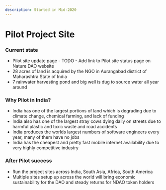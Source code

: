 ```yaml
---
description: Started in Mid-2020
---
```


# Pilot Project Site

### Current state

* Pilot site update page - TODO - Add link to Pilot site status page on Nature DAO website
* 28 acres of land is acquired by the NGO in Aurangabad district of Maharashtra State of India
* 7 rainwater harvesting pond and big well is dug to source water all year around

### Why Pilot in India?

* India has one of the largest portions of land which is degrading due to climate change, chemical farming, and lack of funding
* India also has one of the largest stray cows dying daily on streets due to harmful plastic and toxic waste and road accidents
* India produces the worlds largest numbers of software engineers every year, many of them have no jobs
* India has the cheapest and pretty fast mobile internet availability due to very highly competitive industry

### After Pilot success

* Run the project sites across India, South Asia, Africa, South America
* Multiple sites setup up across the world will bring economic sustainability for the DAO and steady returns for NDAO token holders
